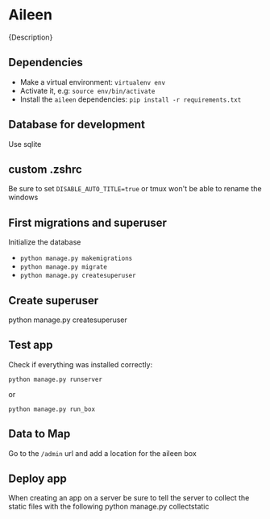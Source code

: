 # Aileen

{Description}

## Dependencies

* Make a virtual environment: `virtualenv env`
* Activate it, e.g: `source env/bin/activate`
* Install the `aileen` dependencies:
  `pip install -r requirements.txt`

## Database for development
Use sqlite

## custom .zshrc
Be sure to set `DISABLE_AUTO_TITLE=true` or tmux won't be able to rename the windows

## First migrations and superuser
Initialize the database
  * `python manage.py makemigrations`
  * `python manage.py migrate`
  * `python manage.py createsuperuser`

## Create superuser
python manage.py createsuperuser

## Test app
Check if everything was installed correctly:

`python manage.py runserver`

or 

`python manage.py run_box`

## Data to Map
Go to the `/admin` url and add a location for the aileen box 

## Deploy app
When creating an app on a server be sure to tell the server to collect the static files with the following
python manage.py collectstatic


